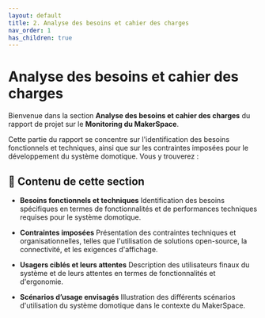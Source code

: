 ```yaml
---
layout: default
title: 2. Analyse des besoins et cahier des charges
nav_order: 1
has_children: true
---
```


# Analyse des besoins et cahier des charges

Bienvenue dans la section **Analyse des besoins et cahier des charges** du rapport de projet sur le **Monitoring du MakerSpace**.

Cette partie du rapport se concentre sur l'identification des besoins fonctionnels et techniques, ainsi que sur les contraintes imposées pour le développement du système domotique. Vous y trouverez :

## 📌 Contenu de cette section

- **Besoins fonctionnels et techniques**
  Identification des besoins spécifiques en termes de fonctionnalités et de performances techniques requises pour le système domotique.

- **Contraintes imposées**
  Présentation des contraintes techniques et organisationnelles, telles que l'utilisation de solutions open-source, la connectivité, et les exigences d'affichage.

- **Usagers ciblés et leurs attentes**
  Description des utilisateurs finaux du système et de leurs attentes en termes de fonctionnalités et d'ergonomie.

- **Scénarios d’usage envisagés**
  Illustration des différents scénarios d'utilisation du système domotique dans le contexte du MakerSpace.

